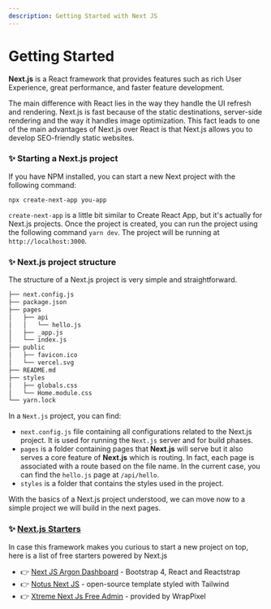 ```yaml
---
description: Getting Started with Next JS
---
```


# Getting Started

**Next.js** is a React framework that provides features such as rich User Experience, great performance, and faster feature development.&#x20;

The main difference with React lies in the way they handle the UI refresh and rendering. Next.js is fast because of the static destinations, server-side rendering and the way it handles image optimization. This fact leads to one of the main advantages of Next.js over React is that Next.js allows you to develop SEO-friendly static websites.

### ✨ Starting a Next.js project

If you have NPM installed, you can start a new Next project with the following command:&#x20;

```
npx create-next-app you-app
```

`create-next-app` is a little bit similar to Create React App, but it's actually for Next.js projects. Once the project is created, you can run the project using the following command `yarn dev`. The project will be running at `http://localhost:3000`.

### ✨ Next.js project structure

The structure of a Next.js project is very simple and straightforward.&#x20;

```bash
├── next.config.js
├── package.json
├── pages
│   ├── api
│   │   └── hello.js
│   ├── _app.js
│   └── index.js
├── public
│   ├── favicon.ico
│   └── vercel.svg
├── README.md
├── styles
│   ├── globals.css
│   └── Home.module.css
└── yarn.lock
```

In a `Next.js` project, you can find:

* `next.config.js` file containing all configurations related to the Next.js project. It is used for running the `Next.js` server and for build phases.
* `pages` is a folder containing pages that **Next.js** will serve but it also serves a core feature of **Next.js** which is routing. In fact, each page is associated with a route based on the file name. In the current case, you can find the `hello.js` page at `/api/hello`.&#x20;
* `styles` is a folder that contains the styles used in the project.&#x20;

With the basics of a Next.js project understood, we can move now to a simple project we will build in the next pages.

### ✨ [Next.js Starters](https://www.admin-dashboards.com/next-js-themes-open-source/)

In case this framework makes you curious to start a new project on top, here is a list of free starters powered by Next.js&#x20;

* 👉 [Next JS Argon Dashboard](https://bit.ly/3tS6d3U) - Bootstrap 4, React and Reactstrap
* 👉 [Notus Next JS](https://bit.ly/3dRqHny) - open-source template styled with Tailwind
* 👉 [Xtreme Next Js Free Admin](https://www.wrappixel.com/templates/xtreme-next-js-free-admin-template/?ref=157) - provided by WrapPixel&#x20;
